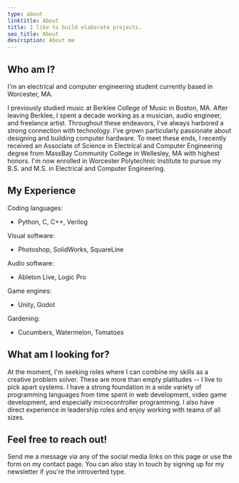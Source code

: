 ```yaml
---
type: about
linktitle: About
title: I like to build elaborate projects.
seo_title: About
description: About me
---
```


## Who am I?

I'm an electrical and computer engineering student currently based in Worcester, MA.

I previously studied music at Berklee College of Music in Boston, MA. After leaving Berklee, I spent a decade working as a musician, audio engineer, and freelance artist. Throughout these endeavors, I've always harbored a strong connection with technology. I've grown particularly passionate about designing and building computer hardware. To meet these ends, I recently received an Associate of Science in Electrical and Computer Engineering degree from MassBay Community College in Wellesley, MA with highest honors. I'm now enrolled in Worcester Polytechnic Institute to pursue my B.S. and M.S. in Electrical and Computer Engineering.

## My Experience

Coding languages:
- Python, C, C++, Verilog

Visual software:
- Photoshop, SolidWorks, SquareLine

Audio software:
- Ableton Live, Logic Pro

Game engines:
- Unity, Godot

Gardening:
- Cucumbers, Watermelon, Tomatoes

## What am I looking for?

At the moment, I'm seeking roles where I can combine my skills as a creative problem solver. These are more than empty platitudes -- I live to pick apart systems. I have a strong foundation in a wide variety of programming languages from time spent in web development, video game development, and especially microcontroller programming. I also have direct experience in leadership roles and enjoy working with teams of all sizes.

## Feel free to reach out!

Send me a message via any of the social media links on this page or use the form on my contact page. You can also stay in touch by signing up for my newsletter if you're the introverted type.